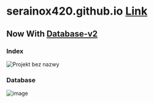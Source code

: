 # serainox420.github.io [Link](https://serainox420.github.io/)
## Now With [Database-v2](https://serainox420.github.io/szmelcdb/v2)
### Index
![Projekt bez nazwy](https://github.com/serainox420/serainox420.github.io/assets/95081005/09fe9827-0477-4c71-b445-b55022d5f4c7)
### Database
![image](https://github.com/serainox420/serainox420.github.io/assets/95081005/c75535ad-fc78-4266-85ad-4ce8174cee1f)
